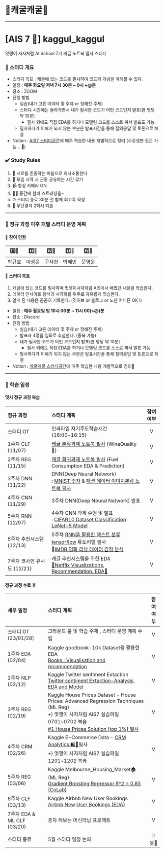 # 🐸캐굴캐굴🐸

---

# [AIS 7 🦁] kaggul_kaggul

멋쟁이 사자처럼 AI School 7기
캐글 노트북 필사 스터디

### 👊 스터디 개요

- 스터디 목표 : 캐글에 있는 코드를 필사하여 코드와 개념을 이해할 수 있다.
- 일정 : **매주 화요일 저녁 7시 30분 ~ 9시 +@분**
- 장소 : ZOOM
- 진행 방법
  - 실습(내가 고른 데이터 및 주제 or 정해진 주제)
  - 스터디 시간에는 돌아가면서 내가 필사한 코드가 어떤 코드인지 발표(한 명당 약 10분)
    - 필사 외에도 직접 EDA를 하거나 모델링 코드를 스스로 짜서 발표도 가능.
  - 필사하다가 이해가 되지 않는 부분은 발표시간을 통해 질의응답 및 토론으로 해결
- Notion : [AIS7 스터디공간](https://www.notion.so/likelion-aischool/d791f46146bc48d7bd3bfcd7f890b9e6)에 매주 학습한 내용 개별적으로 정리 (수강생만 접근 가능... 🐸)

### ✔️ Study Rules

1. 💓 서로를 존중하는 마음으로 의사소통한다
2. 💞 모임 시작 시 근황 공유하는 시간 갖기
3. 📹 항상 카메라 ON
4. 🧘‍♂️ 중간에 함께 스트레칭을~
5. ⏰ 스터디 종료 30분 전 함께 회고록 작성
6. 🚫 무단결석 2회시 퇴출

---

### 👊 정규 과정 이후 개별 스터디 운영 계획

#### 🦁 참여 인원

|  6️⃣🦁  |  7️⃣🦁  |  7️⃣🦁  |  7️⃣🦁  |  7️⃣🦁  |
| :----: | :----: | :----: | :----: | :----: |
| 박규호 | 이정은 | 구자현 | 박혜민 | 문영운 |

#### 📌 스터디 목표

1. 캐글에 있는 코드를 필사하며 멋쟁이사자처럼 AIS에서 배웠던 내용을 복습한다.
2. 데이터 인사이트 탐색과 시각화를 위주로 자유롭게 학습한다.
3. 알게 된 내용은 꼼꼼히 기록한다. (깃허브 or 블로그 or 노션 어디든 OK !)

- 일정 : **매주 월요일 밤 10시 00분 ~ 11시 00(+@)분**
- 장소 : Discord
- 진행 방법
  - 실습(내가 고른 데이터 및 주제 or 정해진 주제)
  - 발표자 4명을 임의로 추첨한다. (중복 가능)
  - 내가 필사한 코드가 어떤 코드인지 발표(한 명당 약 10분)
    - 필사 외에도 직접 EDA를 하거나 모델링 코드를 스스로 짜서 발표 가능
  - 필사하다가 이해가 되지 않는 부분은 발표시간을 통해 질의응답 및 토론으로 해결
- Notion : [캐굴캐굴 스터디공간](https://www.notion.so/f7113399dbff4ad49e9f31a8d009249b)에 매주 학습한 내용 개별적으로 정리🐸

---

### 📝 학습 일정

#### 멋사 정규 과정 복습

| 정규 과정                   | 스터디 계획                                                                                                                                                                                                                                                                                                                                                                                                                                                                                    | 참여 여부 |
| :-------------------------- | :--------------------------------------------------------------------------------------------------------------------------------------------------------------------------------------------------------------------------------------------------------------------------------------------------------------------------------------------------------------------------------------------------------------------------------------------------------------------------------------------- | :-------: |
| 스터디 OT                   | 인싸타임 자기주도학습시간(16:00~16:15)                                                                                                                                                                                                                                                                                                                                                                                                                                                         |     V     |
| 1주차 CLF (11/07)           | [캐글 분류과제 노트북 필사](https://github.com/LJEDD2/kaggul_kaggul_study/blob/main/LikeLion/WineQualityDataset/%5Bkaggul%5D_WineQuality%F0%9F%8D%B7ipynb.ipynb) (WineQuality🍷)                                                                                                                                                                                                                                                                                                               |     V     |
| 2주차 REG (11/15)           | [캐글 회귀과제 노트북 필사](<https://github.com/LJEDD2/kaggul_kaggul_study/blob/main/LikeLion/Auto-mpg%20dataset/%5BKaggul%5D%20Fuel%20Consumption%20EDA%20%26%20Prediction%20(Pycaret).ipynb>) (Fuel Consumption EDA & Prediction)                                                                                                                                                                                                                                                            |     V     |
| 3주차 DNN (11/22)           | DNN(Deep Neural Network) <br/>: [MNIST 숫자](<https://github.com/LJEDD2/kaggul_kaggul_study/blob/main/LikeLion/Deep%20Learning%20Tutorial/DNN/Tensorflow%20for%20Beginner%20(MNIST%20%EC%86%90%EA%B8%80%EC%94%A8%20%EC%9D%B4%EB%AF%B8%EC%A7%80%EB%B6%84%EB%A5%98).ipynb>) & [패션 데이터 이미지분류 노트북 필사](https://github.com/LJEDD2/kaggul_kaggul_study/blob/main/LikeLion/Deep%20Learning%20Tutorial/DNN/Fashion%20MNIST%20%EC%9D%B4%EB%AF%B8%EC%A7%80%20%EB%B6%84%EB%A5%98_DNN.ipynb) |     V     |
| 4주차 CNN (11/29)           | 3주차 DNN(Deep Neural Network) 발표                                                                                                                                                                                                                                                                                                                                                                                                                                                            |     V     |
| 5주차 RNN (12/07)           | 4주차 CNN 과제 수행 및 발표<br/>: [CIFAR10 Dataset Classification LeNet-5 Model](https://github.com/LJEDD2/kaggul_kaggul_study/blob/main/LikeLion/Deep%20Learning%20Tutorial/CNN/CIFAR-10_clf_LeNet5.ipynb)                                                                                                                                                                                                                                                                                    |     V     |
| 6주차 추천시스템 (12/13)    | 5주차 [RNN을 활용한 텍스트 분류 tensorflow](https://www.tensorflow.org/text/tutorials/text_classification_rnn) 튜토리얼 필사<br/>📝[IMDB 영화 리뷰 데이터 감정 분석](https://github.com/LJEDD2/kaggul_kaggul_study/blob/main/LikeLion/Deep%20Learning%20Tutorial/RNN/Text_classification_RNN_LSTM.ipynb)                                                                                                                                                                                       |     V     |
| 7주차 코사인 유사도 (12/21) | 캐글 추천시스템을 위한 EDA<br/>[🔴Netflix Visualizations, Recommendation, EDA🍿](https://github.com/LJEDD2/kaggul_kaggul_study/blob/main/LikeLion/Netflix_Recommendation/%F0%9F%94%B4Netflix%20Visualizations%2C%20Recommendation%2C%20EDA%F0%9F%8D%BF.ipynb)                                                                                                                                                                                                                                  |     V     |

#### 정규 과정 수료 후

| 세부 일정                  | 스터디 계획                                                                                                                                                                                                                                                                                                                                                                                                      | 참여 여부 |
| :------------------------- | :--------------------------------------------------------------------------------------------------------------------------------------------------------------------------------------------------------------------------------------------------------------------------------------------------------------------------------------------------------------------------------------------------------------- | :-------: |
| 스터디 OT (23/01/28)       | 그라운드 룰 및 학습 주제 , 스터디 운영 계획 수립                                                                                                                                                                                                                                                                                                                                                                 |     V     |
| 1주차 EDA (02/04)          | Kaggle goodbook-10k Dataset을 활용한 EDA<br/>[Books : Visualisation and recommendation](https://github.com/LJEDD2/kaggul_kaggul_study/blob/main/Study/goodbooks-10k/Books_Visualisation_and_recommendation.ipynb)                                                                                                                                                                                                |     V     |
| 2주차 NLP (02/12)          | Kaggle Twitter sentiment Extaction <br/>[Twitter sentiment Extaction-Analysis, EDA and Model](https://github.com/LJEDD2/kaggul_kaggul_study/blob/main/Study/Twitter%20sentiment%20Extaction/Twitter_sentiment_Extaction_Analysis%2CEDA_and_Model.ipynb)                                                                                                                                                          |     V     |
| 3주차 REG (02/19)          | Kaggle House Prices Dataset - House Prices: Advanced Regression Techniques (ML Reg)<br/>+) 멋쟁이 사자처럼 AIS7 실습파일 0701~0702 복습<br/>[#1 House Prices Solution [top 1%] 필사](https://github.com/LJEDD2/kaggul_kaggul_study/blob/main/Study/House%20Prices%20Advanced%20Regression%20Techniques/%231%20House%20Prices%20Solution%20%5Btop%201%25%5D_%ED%95%99%EC%8A%B5%ED%95%9C_%EB%82%B4%EC%9A%A9.ipynb) |     V     |
| 4주차 CRM (02/26)          | Kaggle E-Commerce Data - [CRM Analytics 🛍️🛒](https://github.com/LJEDD2/kaggul_kaggul_study/blob/main/Study/E-Commerce%20Data/CRM_Analytics_%F0%9F%9B%8D%EF%B8%8F%F0%9F%9B%92.ipynb)필사<br/>+) 멋쟁이 사자처럼 AIS7 실습파일 1201~1202 복습                                                                                                                                                                     |     V     |
| 5주차 REG (03/06)          | Kaggle Melbourne_Housing_Market🏠 (ML Reg)<br/>[Gradient Boosting Regressor R^2 = 0.85 (CoLab)](https://colab.research.google.com/drive/10ePsWgPGmaOz0iORjI2xWm5Pz85RQIzo?usp=sharing)                                                                                                                                                                                                                           |     V     |
| 6주차 CLF (03/13)          | Kaggle Airbnb New User Bookings<br/>[Airbnb New User Bookings (EDA)](https://github.com/LJEDD2/kaggul_kaggul_study/blob/main/Study/Airbnb%20New%20User%20Bookings/Airbnb_New_User_Bookings.ipynb)                                                                                                                                                                                                                |     V     |
| 7주차 EDA & ML CLF (03/20) | 혼자 해보는 머신러닝 프로젝트                                                                                                                                                                                                                                                                                                                                                                                    |     V     |
| 스터디 종료                | 5월 스터디 일정 논의                                                                                                                                                                                                                                                                                                                                                                                             |  끄읏🤩   |
